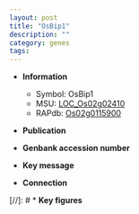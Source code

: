 ```yaml
---
layout: post
title: "OsBip1"
description: ""
category: genes
tags: 
---
```


* **Information**  
    + Symbol: OsBip1  
    + MSU: [LOC_Os02g02410](http://rice.uga.edu/cgi-bin/ORF_infopage.cgi?orf=LOC_Os02g02410)  
    + RAPdb: [Os02g0115900](http://rapdb.dna.affrc.go.jp/viewer/gbrowse_details/irgsp1?name=Os02g0115900)  

* **Publication**  

* **Genbank accession number**  

* **Key message**  

* **Connection**  

[//]: # * **Key figures**  


